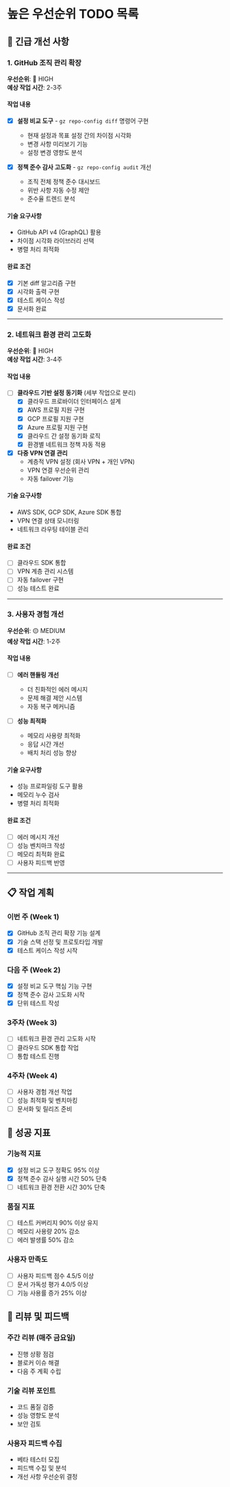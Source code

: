 # 높은 우선순위 TODO 목록

## 🚨 긴급 개선 사항

### 1. GitHub 조직 관리 확장
**우선순위**: 🔴 HIGH  
**예상 작업 시간**: 2-3주

#### 작업 내용
- [x] **설정 비교 도구** - `gz repo-config diff` 명령어 구현
  - 현재 설정과 목표 설정 간의 차이점 시각화
  - 변경 사항 미리보기 기능
  - 설정 변경 영향도 분석

- [x] **정책 준수 감사 고도화** - `gz repo-config audit` 개선
  - 조직 전체 정책 준수 대시보드
  - 위반 사항 자동 수정 제안
  - 준수율 트렌드 분석

#### 기술 요구사항
- GitHub API v4 (GraphQL) 활용
- 차이점 시각화 라이브러리 선택
- 병렬 처리 최적화

#### 완료 조건
- [x] 기본 diff 알고리즘 구현
- [x] 시각화 출력 구현
- [x] 테스트 케이스 작성
- [x] 문서화 완료

---

### 2. 네트워크 환경 관리 고도화
**우선순위**: 🔴 HIGH  
**예상 작업 시간**: 3-4주

#### 작업 내용
- [ ] **클라우드 기반 설정 동기화** (세부 작업으로 분리)
  - [x] 클라우드 프로바이더 인터페이스 설계
  - [x] AWS 프로필 지원 구현
  - [x] GCP 프로필 지원 구현
  - [x] Azure 프로필 지원 구현
  - [x] 클라우드 간 설정 동기화 로직
  - [x] 환경별 네트워크 정책 자동 적용

- [x] **다중 VPN 연결 관리**
  - 계층적 VPN 설정 (회사 VPN + 개인 VPN)
  - VPN 연결 우선순위 관리
  - 자동 failover 기능

#### 기술 요구사항
- AWS SDK, GCP SDK, Azure SDK 통합
- VPN 연결 상태 모니터링
- 네트워크 라우팅 테이블 관리

#### 완료 조건
- [ ] 클라우드 SDK 통합
- [ ] VPN 계층 관리 시스템
- [ ] 자동 failover 구현
- [ ] 성능 테스트 완료

---

### 3. 사용자 경험 개선
**우선순위**: 🟡 MEDIUM  
**예상 작업 시간**: 1-2주

#### 작업 내용
- [ ] **에러 핸들링 개선**
  - 더 친화적인 에러 메시지
  - 문제 해결 제안 시스템
  - 자동 복구 메커니즘

- [ ] **성능 최적화**
  - 메모리 사용량 최적화
  - 응답 시간 개선
  - 배치 처리 성능 향상

#### 기술 요구사항
- 성능 프로파일링 도구 활용
- 메모리 누수 검사
- 병렬 처리 최적화

#### 완료 조건
- [ ] 에러 메시지 개선
- [ ] 성능 벤치마크 작성
- [ ] 메모리 최적화 완료
- [ ] 사용자 피드백 반영

---

## 📋 작업 계획

### 이번 주 (Week 1)
- [x] GitHub 조직 관리 확장 기능 설계
- [x] 기술 스택 선정 및 프로토타입 개발
- [x] 테스트 케이스 작성 시작

### 다음 주 (Week 2)
- [x] 설정 비교 도구 핵심 기능 구현
- [x] 정책 준수 감사 고도화 시작
- [x] 단위 테스트 작성

### 3주차 (Week 3)
- [ ] 네트워크 환경 관리 고도화 시작
- [ ] 클라우드 SDK 통합 작업
- [ ] 통합 테스트 진행

### 4주차 (Week 4)
- [ ] 사용자 경험 개선 작업
- [ ] 성능 최적화 및 벤치마킹
- [ ] 문서화 및 릴리즈 준비

## 🎯 성공 지표

### 기능적 지표
- [x] 설정 비교 도구 정확도 95% 이상
- [x] 정책 준수 감사 실행 시간 50% 단축
- [ ] 네트워크 환경 전환 시간 30% 단축

### 품질 지표
- [ ] 테스트 커버리지 90% 이상 유지
- [ ] 메모리 사용량 20% 감소
- [ ] 에러 발생률 50% 감소

### 사용자 만족도
- [ ] 사용자 피드백 점수 4.5/5 이상
- [ ] 문서 가독성 평가 4.0/5 이상
- [ ] 기능 사용률 증가 25% 이상

## 🔄 리뷰 및 피드백

### 주간 리뷰 (매주 금요일)
- 진행 상황 점검
- 블로커 이슈 해결
- 다음 주 계획 수립

### 기술 리뷰 포인트
- 코드 품질 검증
- 성능 영향도 분석
- 보안 검토

### 사용자 피드백 수집
- 베타 테스터 모집
- 피드백 수집 및 분석
- 개선 사항 우선순위 결정